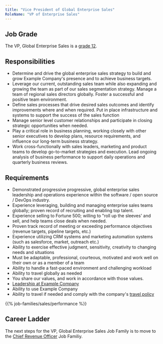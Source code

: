 ```yaml
---
title: "Vice President of Global Enterprise Sales"
RoleName: "VP of Enterprise Sales"
---
```


## Job Grade

The VP, Global Enterprise Sales is a [grade 12](/handbook/total-rewards/compensation/compensation-calculator/#example_company-job-grades).

## Responsibilities

- Determine and drive the global enterprise sales strategy to build and grow Example Company's presence and to achieve business targets.
- Leverage our current, outstanding sales team while also expanding and growing the team as part of our sales segmentation strategy.  Manage a team of regional sales directors globally.  Foster a successful and positive team environment.
- Define sales processes that drive desired sales outcomes and identify improvements where and when required. Put in place infrastructure and systems to support the success of the sales function
- Manage senior level customer relationships and participate in closing strategic opportunities when needed.
- Play a critical role in business planning, working closely with other senior executives to develop plans, resource requirements, and influence our long-term business strategy.
- Work cross-functionally with sales leaders, marketing and product teams to develop go-to-market strategies and execution. Lead ongoing analysis of business performance to support daily operations and quarterly business reviews.

## Requirements

- Demonstrated progressive progressive, global enterprise sales leadership and operations experience within the software / open source / DevOps industry.
- Experience leveraging, building and managing enterprise sales teams globally; proven record of recruiting and enabling top talent.
- Experience selling to Fortune 500; willing to "roll up the sleeves' and sell, and help teams close deals when needed.
- Proven track record of meeting or exceeding performance objectives (revenue targets, pipeline targets, etc.)
- Experience utilizing CRM systems and marketing automation systems (such as salesforce, market, outreach etc.)
- Ability to exercise effective judgment, sensitivity, creativity to changing needs and situations
- Must be adaptable, professional, courteous, motivated and work well on their own or as a member of a team
- Ability to handle a fast-paced environment and challenging workload
- Ability to travel globally as needed
- You share our values, and work in accordance with those values.
- [Leadership at Example Company](/handbook/company/structure/#s-group)
- Ability to use Example Company
- Ability to travel if needed and comply with the company's [travel policy](/handbook/finance/travel/)

{{% job-families/sales/performance %}}

## Career Ladder

The next steps for the VP, Global Enterprise Sales Job Family is to move to the [Chief Revenue Officer](/job-families/sales/chief-revenue-officer/) Job Familiy.
